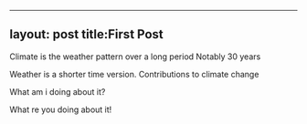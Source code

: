 ---
layout: post
title:First Post
----

Climate is the weather pattern over a long period
Notably 30 years

Weather is a shorter time version.
Contributions to climate change

What am i doing about it?

What re you doing about it!
